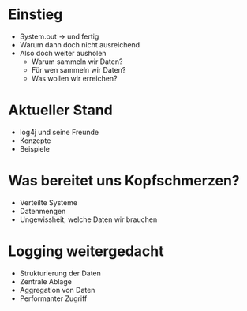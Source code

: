 # Einstieg

* System.out -> und fertig
* Warum dann doch nicht ausreichend
* Also doch weiter ausholen
    * Warum sammeln wir Daten?
    * Für wen sammeln wir Daten?
    * Was wollen wir erreichen?

# Aktueller Stand

* log4j und seine Freunde
* Konzepte
* Beispiele

# Was bereitet uns Kopfschmerzen?

* Verteilte Systeme
* Datenmengen
* Ungewissheit, welche Daten wir brauchen

# Logging weitergedacht

* Strukturierung der Daten
* Zentrale Ablage
* Aggregation von Daten
* Performanter Zugriff

